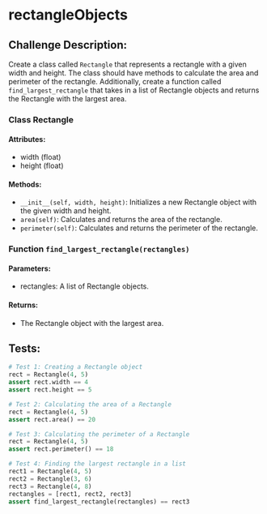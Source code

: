 # rectangleObjects

## Challenge Description: 
Create a class called `Rectangle` that represents a rectangle with a given width and height. The class should have methods to calculate the area and perimeter of the rectangle. Additionally, create a function called `find_largest_rectangle` that takes in a list of Rectangle objects and returns the Rectangle with the largest area.

### Class Rectangle

#### Attributes:
- width (float)
- height (float)

#### Methods:
- `__init__(self, width, height)`: Initializes a new Rectangle object with the given width and height.
- `area(self)`: Calculates and returns the area of the rectangle.
- `perimeter(self)`: Calculates and returns the perimeter of the rectangle.

### Function `find_largest_rectangle(rectangles)`

#### Parameters:
- rectangles: A list of Rectangle objects.

#### Returns:
- The Rectangle object with the largest area.

## Tests:

```python
# Test 1: Creating a Rectangle object
rect = Rectangle(4, 5)
assert rect.width == 4
assert rect.height == 5

# Test 2: Calculating the area of a Rectangle
rect = Rectangle(4, 5)
assert rect.area() == 20

# Test 3: Calculating the perimeter of a Rectangle
rect = Rectangle(4, 5)
assert rect.perimeter() == 18

# Test 4: Finding the largest rectangle in a list
rect1 = Rectangle(4, 5)
rect2 = Rectangle(3, 6)
rect3 = Rectangle(4, 8)
rectangles = [rect1, rect2, rect3]
assert find_largest_rectangle(rectangles) == rect3
```
